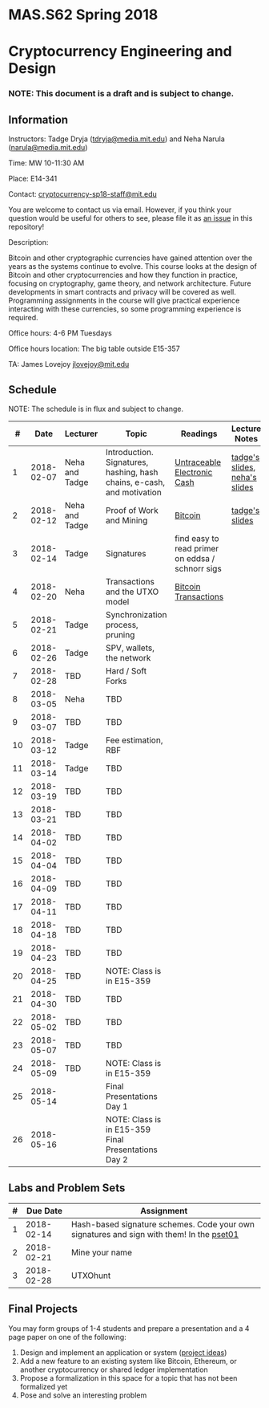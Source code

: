 # MAS.S62 Spring 2018
# Cryptocurrency Engineering and Design

### NOTE:  This document is a draft and is subject to change.

## Information

Instructors:  Tadge Dryja ([tdryja@media.mit.edu](tdryja@media.mit.edu)) and Neha Narula ([narula@media.mit.edu](narula@media.mit.edu))

Time:  MW 10-11:30 AM 

Place:  E14-341

Contact: [cryptocurrency-sp18-staff@mit.edu](cryptocurrency-sp18-staff@mit.edu)

You are welcome to contact us via email.  However, if you think your
question would be useful for others to see, please file it as [an issue](https://github.com/mit-dci/mas.s62/issues)
in this repository!

Description:

Bitcoin and other cryptographic currencies have gained attention over
the years as the systems continue to evolve.  This course looks at the
design of Bitcoin and other cryptocurrencies and how they function in
practice, focusing on cryptography, game theory, and network
architecture.  Future developments in smart contracts and privacy will
be covered as well.  Programming assignments in the course will give
practical experience interacting with these currencies, so some
programming experience is required.

Office hours: 4-6 PM Tuesdays

Office hours location:  The big table outside E15-357

TA: James Lovejoy [jlovejoy@mit.edu](jlovejoy@mit.edu)

## Schedule

NOTE:  The schedule is in flux and subject to change.


| # | Date | Lecturer | Topic | Readings | Lecture Notes | Labs |
|---|------|----------|-------|----------|---------------|-|
| 1 | 2018-02-07 | Neha and Tadge | Introduction. Signatures, hashing, hash chains, e-cash, and motivation | [Untraceable Electronic Cash](http://www.wisdom.weizmann.ac.il/~/naor/PAPERS/untrace.pdf) | [tadge's slides](https://github.com/mit-dci/mas.s62/tree/master/slides/lec01-tadge.pdf), [neha's slides](https://github.com/mit-dci/mas.s62/tree/master/slides/lec01-neha.ppt) |  |
| 2 | 2018-02-12 | Neha and Tadge | Proof of Work and Mining | [Bitcoin](http://www.bitcoin.org/bitcoin.pdf) | [tadge's slides](https://github.com/mit-dci/mas.s62/tree/master/slides/lec01-tadge.pdf) | |
| 3 | 2018-02-14 | Tadge | Signatures | find easy to read primer on eddsa / schnorr sigs | | LAB 1 DUE |
| 4 | 2018-02-20 | Neha | Transactions and the UTXO model | [Bitcoin Transactions](https://en.bitcoin.it/wiki/Transaction) | | |
| 5 | 2018-02-21 | Tadge | Synchronization process, pruning | | |
| 6 | 2018-02-26 | Tadge | SPV, wallets, the network | | | |
| 7 | 2018-02-28 | TBD | Hard / Soft Forks | | | |
| 8 | 2018-03-05 | Neha | TBD |  | | |
| 9 | 2018-03-07 | TBD | TBD |  | | |
| 10 | 2018-03-12 | Tadge | Fee estimation, RBF | | | |
| 11 | 2018-03-14 | Tadge | TBD | | | |
| 12 | 2018-03-19 | TBD | TBD | | | |
| 13 | 2018-03-21 | TBD | TBD | | | |
| 14 | 2018-04-02 | TBD | TBD | | | |
| 15 | 2018-04-04 | TBD | TBD | | | |
| 16 | 2018-04-09 | TBD | TBD | | | |
| 17 | 2018-04-11 | TBD | TBD | | | |
| 18 | 2018-04-18 | TBD | TBD | | | |
| 19 | 2018-04-23 | TBD | TBD | | | |
| 20 | 2018-04-25 | TBD | NOTE: Class is in E15-359 | | | |
| 21 | 2018-04-30 | TBD | TBD | | | |
| 22 | 2018-05-02 | TBD | TBD | | | |
| 23 | 2018-05-07 | TBD | TBD | | | |
| 24 | 2018-05-09 | TBD | NOTE: Class is in E15-359 | | | |
| 25 | 2018-05-14 | | Final Presentations Day 1 | | | |
| 26 | 2018-05-16 | | NOTE: Class is in E15-359 Final Presentations Day 2 | | | |

## Labs and Problem Sets

| # | Due Date | Assignment | 
|---|------|------------|
| 1 | 2018-02-14 | Hash-based signature schemes.  Code your own signatures and sign with them! In the [pset01](https://github.com/mit-dci/mas.s62/tree/master/pset01) |
| 2 | 2018-02-21 | Mine your name |
| 3 | 2018-02-28 | UTXOhunt |


## Final Projects

You may form groups of 1-4 students and prepare a
presentation and a 4 page paper on one of the following:

1.  Design and implement an application or system ([project ideas](projects.md))
2.  Add a new feature to an existing system like Bitcoin, Ethereum, or another cryptocurrency or shared ledger implementation
3.  Propose a formalization in this space for a topic that has not been formalized yet  
4.  Pose and solve an interesting problem
